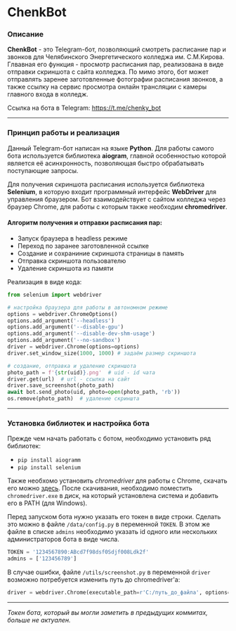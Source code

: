# ChenkBot

### Описание
**ChenkBot** - это Telegram-бот, позволяющий смотреть
расписание пар и звонков для Челябинского Энергетического
колледжа им. С.М.Кирова. Глвавная его функция - просмотр
расписания пар, реализована в виде отправки скриншота с сайта
колледжа. По мимо этого, бот может отправлять заренее заготовленные
фотографии расписания звонков, а также ссылку на сервис просмотра
онлайн трансляции с камеры главного входа в колледж.

Ссылка на бота в Telegram: https://t.me/chenky_bot

___

### Принцип работы и реализация
Данный Telegram-бот написан на языке **Python**.
Для работы самого бота используется библиотека **aiogram**,
главной особенностью которой является её асинхронность,
позволяющая быстро обрабатывать поступающие запросы.

Для получения скриншота расписания используется библиотека 
**Selenium**, в которую входит программный интерфейс
**WebDriver** для управления браузером. Бот взаимодействует с
сайтом колледжа через браузер Chrome, для работы с которым также
необходим **chromedriver**.

#### Алгоритм получения и отправки расписания пар:
* Запуск браузера в headless режиме
* Переход по заранее заготовленной ссылке
* Создание и сохраниние скриншота страницы в память
* Отправка скриншота пользователю
* Удаление скриншота из памяти

Реализация в виде кода:
```python
from selenium import webdriver

# настройка браузера для работы в автономном режиме
options = webdriver.ChromeOptions()
options.add_argument('--headless')
options.add_argument('--disable-gpu')
options.add_argument('--disable-dev-shm-usage')
options.add_argument('--no-sandbox')
driver = webdriver.Chrome(options=options)
driver.set_window_size(1000, 1000) # задаём размер скриншота

# создание, отправка и удаление скриншота
photo_path = f'{str(uid)}.png'  # uid - id чата
driver.get(url)  # url - ссылка на сайт
driver.save_screenshot(photo_path)
await bot.send_photo(uid, photo=open(photo_path, 'rb'))
os.remove(photo_path)  # удаление скриншта
```
___

### Установка библиотек и настройка бота

Прежде чем начать работать с ботом, необходимо установить ряд
библиотек:
* `pip install aiogramm`
* `pip install selenium`

Также необхомо установить *chromedriver* для работы с Chrome,
скачать его можно [здесь](https://chromedriver.chromium.org).
После скачивания, необходимо поместить
`chromedriver.exe` в диск, на который установлена система
и добавить его в PATH (для Windows).

Перед запуском бота нужно указать его токен в виде строки. Сделать это можно
в файле `/data/config.py` в переменной `TOKEN`. В этом же
файле в списке `admins` необходимо указать id одного или
нескольких администраторов бота в виде числа.
```python
TOKEN = '1234567890:ABcd7f98dsf0Sdjf008Ldk2f'
admins = ['123456789']
```

В случае ошибки, файле `/utils/screenshot.py` в переменной `driver`
возможно потребуется изменить путь до chromedriver'а:

```python
driver = webdriver.Chrome(executable_path=r'C:/путь_до_файла', options=options)
```
___

*Токен бота, который вы могли заметить
в предыдущих коммитах, больше не актуален.*
